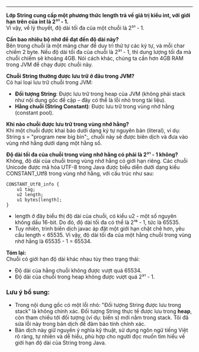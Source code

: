 
---
**Lớp String cung cấp một phương thức length trả về giá trị kiểu int, với giới hạn trên của int là 2³¹ - 1.**  
Vì vậy, về lý thuyết, độ dài tối đa của một chuỗi là 2³¹ - 1.

**Cần bao nhiêu bộ nhớ để đạt đến độ dài này?**  
Bên trong chuỗi là một mảng char để duy trì thứ tự các ký tự, và mỗi char chiếm 2 byte. Nếu độ dài tối đa của chuỗi là 2³¹ - 1, thì dung lượng tối đa mà chuỗi chiếm sẽ khoảng 4GB. Nói cách khác, chúng ta cần hơn 4GB RAM trong JVM để chạy được chuỗi này.

**Chuỗi String thường được lưu trữ ở đâu trong JVM?**  
Có hai loại lưu trữ chuỗi trong JVM:

- **Đối tượng String**: Được lưu trữ trong heap của JVM (không phải stack như nội dung gốc đề cập – đây có thể là lỗi nhỏ trong tài liệu).
- **Hằng chuỗi (String Constant)**: Được lưu trữ trong vùng nhớ hằng (constant pool).

**Khi nào chuỗi được lưu trữ trong vùng nhớ hằng?**  
Khi một chuỗi được khai báo dưới dạng ký tự nguyên bản (literal), ví dụ: String s = "program new big bin";, chuỗi này sẽ được biên dịch và đưa vào vùng nhớ hằng dưới dạng một hằng số.

**Độ dài tối đa của chuỗi trong vùng nhớ hằng có phải là 2³¹ - 1 không?**  
Không, độ dài của chuỗi trong vùng nhớ hằng có giới hạn riêng. Các chuỗi Unicode được mã hóa UTF-8 trong Java được biểu diễn dưới dạng kiểu CONSTANT_Utf8 trong vùng nhớ hằng, với cấu trúc như sau:

```
CONSTANT_Utf8_info {
    u1 tag;
    u2 length;
    u1 bytes[length];
}
```

- length ở đây biểu thị độ dài của chuỗi, có kiểu u2 - một số nguyên không dấu 16-bit. Do đó, độ dài tối đa có thể là 2¹⁶ - 1, tức là 65535.
- Tuy nhiên, trình biên dịch javac áp đặt một giới hạn chặt chẽ hơn, yêu cầu length < 65535. Vì vậy, độ dài tối đa của một hằng chuỗi trong vùng nhớ hằng là 65535 - 1 = 65534.

**Tóm lại:**  
Chuỗi có giới hạn độ dài khác nhau tùy theo trạng thái:

- Độ dài của hằng chuỗi không được vượt quá 65534.
- Độ dài của chuỗi trong heap không được vượt quá 2³¹ - 1.

### Lưu ý bổ sung:

- Trong nội dung gốc có một lỗi nhỏ: "Đối tượng String được lưu trong stack" là không chính xác. Đối tượng String thực tế được lưu trong **heap**, còn tham chiếu tới đối tượng (ví dụ: biến s) mới nằm trong stack. Tôi đã sửa lỗi này trong bản dịch để đảm bảo tính chính xác.
- Bản dịch này giữ nguyên ý nghĩa kỹ thuật, sử dụng ngôn ngữ tiếng Việt rõ ràng, tự nhiên và dễ hiểu, phù hợp cho người đọc muốn tìm hiểu về giới hạn độ dài của String trong Java.